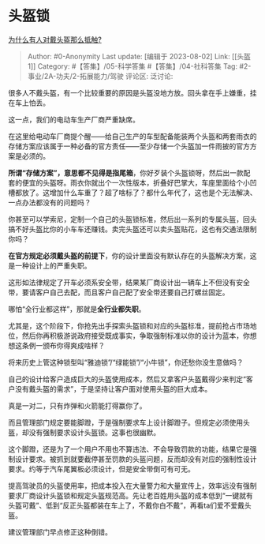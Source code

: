 # 头盔锁
[为什么有人对戴头盔那么抵触?](https://www.zhihu.com/question/397606812/answer/3140663963)

> Author: #0-Anonymity
> Last update: [编辑于 2023-08-02]
> Link: [[头盔 1]]
> Category: #【答集】/05-科学答集 #【答集】/04-社科答集 
> Tag:  #2-事业/2A-功夫/2-拓展能力/驾驶
> 评论区:
> 泛讨论:

很多人不戴头盔，有一个比较重要的原因是头盔没地方放。回头拿在手上嫌重，挂在车上怕丢。

这一点，我们的电动车生产厂商严重缺席。

在这里给电动车厂商提个醒——给自己生产的车型配备能装两个头盔和两套雨衣的存储方案应该属于一种必备的官方责任——至少存储一个头盔加一件雨披的官方方案是必须的。

**所谓“存储方案”，意思都不见得是指尾箱**，你好歹装个头盔锁呀，然后出一款配套的便宜的头盔呀。雨衣你就出个一次性版本，折叠好巴掌大，车座里面给个小凹槽都放了。这增加什么车重了？超了啥标了？都什么年代了，这也是个无法解决、一点办法都没有的问题吗？

你甚至可以学索尼，定制一个自己的头盔锁标准，然后出一系列的专属头盔，回头搞不好头盔比你的小车车还赚钱。卖完头盔还可以卖头盔贴花，这也有交通法限制你吗？

**在官方规定必须戴头盔的前提下**，你的设计里面没有默认存在的头盔解决方案，这是一种设计上的严重失职。

这形如法律规定了开车必须系安全带，结果某厂商设计出一辆车上不但没有安全带，要请客户自己去配，而且客户自己配了安全带还要自己打螺丝固定。

哪怕“全行业都这样”，那就是**全行业都失职**。

尤其是，这个阶段下，你抢先出手探索头盔锁和对应的头盔标准，提前抢占市场地位，然后你再积极游说政府接受既成事实，争取强制标准以你的设计为蓝本，你想想这条例一颁布你得爽成啥样？

将来历史上管这种锁型叫“雅迪锁”/“绿能锁”/“小牛锁”，你还愁你没生意做吗？

自己的设计给客户造成巨大的头盔使用成本，然后又拿客户头盔戴得少来判定“客户没有戴头盔的需求”，于是坚持让客户面对使用头盔的巨大成本。

真是一对二，只有炸弹和火箭能打得赢你了。

而且管理部门规定要能脚蹬，于是强制要求车上设计脚蹬子。但规定必须使用头盔，却没有强制要求设计头盔锁。这事也很幽默。

这个脚蹬，还是为了一个用户不用也不算违法、不会导致罚款的功能，结果它是强制设计要求。被抓到就要截停甚至罚款的头盔问题，反而却没有对应的强制性设计要求。约等于汽车尾翼板必须设计，但是安全带倒可有可无。

提高驾驶员的头盔使用率，把成本投入在大量警力和大量宣传上，效率远没有强制要求厂商设计头盔锁和规定头盔规范高。先让老百姓用头盔的成本低到“一键就有头盔可戴”、低到“反正头盔都装在车上了，不戴你白不戴”，再看ta们爱不爱戴头盔。

建议管理部门早点修正这种倒错。
